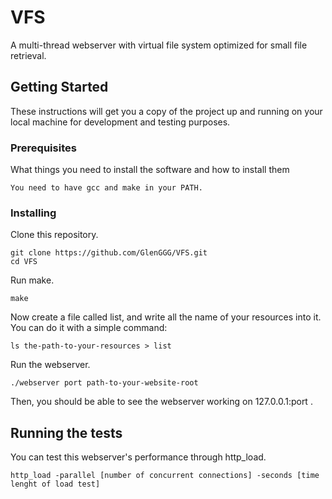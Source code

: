 # VFS

A multi-thread webserver with virtual file system optimized for small file retrieval.

## Getting Started

These instructions will get you a copy of the project up and running on your local machine for development and testing purposes.

### Prerequisites

What things you need to install the software and how to install them

```
You need to have gcc and make in your PATH.
```

### Installing

Clone this repository.

```
git clone https://github.com/GlenGGG/VFS.git
cd VFS
```

Run make.

```
make
```
Now create a file called list, and write all the name of your resources into it. You can do it with a simple command:
```
ls the-path-to-your-resources > list
```

Run the webserver.

```
./webserver port path-to-your-website-root
```

Then, you should be able to see the webserver working on 127.0.0.1:port .

## Running the tests

You can test this webserver's performance through http_load.

```
http_load -parallel [number of concurrent connections] -seconds [time lenght of load test]
```
